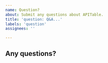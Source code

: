 ```yaml
---
name: Question?
about: Submit any questions about APITable.
title: 'question: Q&A...'
labels: 'question'
assignees: ''

---
```


## Any questions?